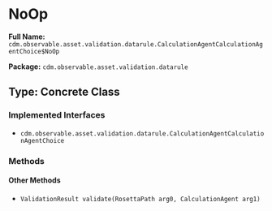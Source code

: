 # NoOp

**Full Name:** `cdm.observable.asset.validation.datarule.CalculationAgentCalculationAgentChoice$NoOp`

**Package:** `cdm.observable.asset.validation.datarule`

## Type: Concrete Class

### Implemented Interfaces

- `cdm.observable.asset.validation.datarule.CalculationAgentCalculationAgentChoice`

### Methods

#### Other Methods

- `ValidationResult validate(RosettaPath arg0, CalculationAgent arg1)`

